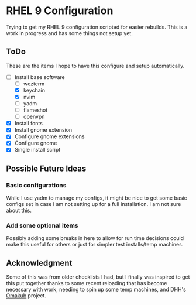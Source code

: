 # RHEL 9 Configuration

Trying to get my RHEL 9 configuration scripted for easier rebuilds. This is a
work in progress and has some things not setup yet.

## ToDo

These are the items I hope to have this configure and setup automatically.

- [ ] Install base software
  - [ ] wezterm
  - [x] keychain
  - [x] nvim
  - [ ] yadm
  - [ ] flameshot
  - [ ] openvpn
- [x] Install fonts
- [x] Install gnome extension
- [x] Configure gnome extensions
- [x] Configure gnome
- [x] Single install script

## Possible Future Ideas

### Basic configurations

While I use yadm to manage my configs, it might be nice to get some basic
configs set in case I am not setting up for a full installation.  I am not sure
about this.

### Add some optional items

Possibly adding some breaks in here to allow for run time decisions could make
this useful for others or just for simpler test installs/temp machines.

## Acknowledgment

Some of this was from older checklists I had, but I finally was inspired to get
this put together thanks to some recent reloading that has become necessary
with work, needing to spin up some temp machines, and DHH's
[Omakub](https://omakub.org/) project.
